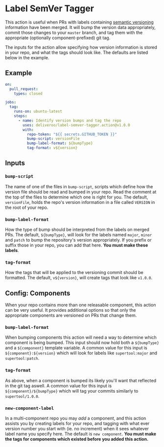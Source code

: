 # Label SemVer Tagger

This action is useful when PRs with labels containing [semantic versioning](https://semver.org/) information have been merged. It will bump the version data appropriately, commit those changes to your `master` branch, and tag them with the appropriate (optionally component-prefixed) git tag.

The inputs for the action allow specifying how version information is stored in your repo, and what the tags should look like. The defaults are listed below in the example.

## Example

```yaml
on:
  pull_request:
    types: closed

jobs:
  tag:
    runs-on: ubuntu-latest
    steps:
      - name: Identify version bumps and tag the repo
        uses: deliveroo/label-semver-tagger.action@v1.0.0
        with:
          repo-token: "${{ secrets.GITHUB_TOKEN }}"
          bump-script: versionFile
          bump-label-format: ${bumpType}
          tag-format: v${version}
```

## Inputs

### `bump-script`

The name of one of the files in `bump-script`, scripts which define how the version file should be read and bumped in your repo. Read the comment at the top of the files to determine which one is right for you. The default, `versionFile`, holds the repo's version information in a file called `VERSION` in the root of your repo.

### `bump-label-format`

How the type of bump should be interpreted from the labels on merged PRs. The default, `${bumpType}`, will look for the labels named `major`, `minor` and `patch` to bump the repository's version appropriately. If you prefix or suffix those in your repo, you can add that here. **You must make these labels**.

### `tag-format`

How the tags that will be applied to the versioning commit should be formatted. The default, `v${version}`, will create tags that look like `v1.0.0`.

## Config: Components

When your repo contains more than one releasable component, this action can be very useful. It provides additional options so that only the appropriate components are versioned on PRs that change them.

### `bump-label-format`

When bumping components this action will need a way to determine which component is being bumped. This input should now hold both a `${bumpType}` and a `${component}` template variable. A common value for this input is `${component}:${version}` which will look for labels like `supertool:major` and `supertool:patch`.

### `tag-format`

As above, when a component is bumped its likely you'll want that reflected in the git tag aswell. A common value for this input is `${component}/${bumpType}` which will tag your commits similarly to `supertool/1.0.0`.

### `new-component-label`

In a multi-component repo you may _add_ a component, and this action assists you by creating labels for your repo, and tagging with what ever version number you start with (ie. no increment) when it sees whatever label name you specify here. The default is `new component`. **You must make the tags for components which existed before you added this action.**
